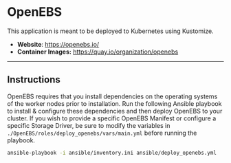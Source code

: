 # OpenEBS

This application is meant to be deployed to Kubernetes using Kustomize. 

* **Website**: https://openebs.io/
* **Container Images:** https://quay.io/organization/openebs

<hr>

## Instructions

OpenEBS requires that you install dependencies on the operating systems of the worker nodes prior to installation. Run the following Ansible playbook to install & configure these dependencies and then deploy OpenEBS to your cluster. If you wish to provide a specific OpenEBS Manifest or configure a specific Storage Driver, be sure to modify the variables  in `./OpenEBS/roles/deploy_openebs/vars/main.yml` before running the playbook.

```bash
ansible-playbook -i ansible/inventory.ini ansible/deploy_openebs.yml
```
